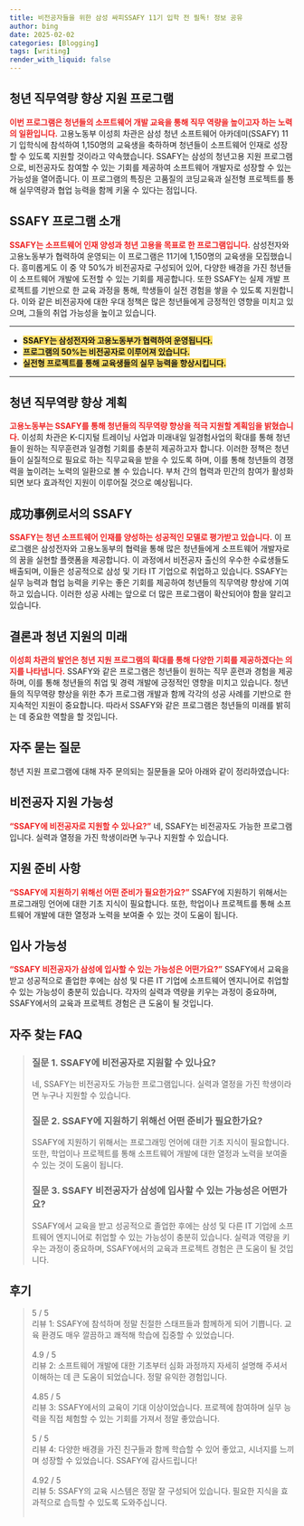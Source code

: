 ```yaml
---
title: 비전공자들을 위한 삼성 싸피SSAFY 11기 입학 전 필독! 정보 공유
author: bing
date: 2025-02-02
categories: [Blogging]
tags: [writing]
render_with_liquid: false
---
```



<h2 id='청년 직무역량 향상 지원 프로그램'>청년 직무역량 향상 지원 프로그램</h2>

<p><b><span style="color: #ee2323;">이번 프로그램은 청년들의 소프트웨어 개발 교육을 통해 직무 역량을 높이고자 하는 노력의 일환입니다.</span></b> 고용노동부 이성희 차관은 삼성 청년 소프트웨어 아카데미(SSAFY) 11기 입학식에 참석하여 1,150명의 교육생을 축하하며 청년들이 소프트웨어 인재로 성장할 수 있도록 지원할 것이라고 약속했습니다. SSAFY는 삼성의 청년고용 지원 프로그램으로, 비전공자도 참여할 수 있는 기회를 제공하여 소프트웨어 개발자로 성장할 수 있는 가능성을 열어줍니다. 이 프로그램의 특징은 고품질의 코딩교육과 실전형 프로젝트를 통해 실무역량과 협업 능력을 함께 키울 수 있다는 점입니다.</p>

<h2 id='SSAFY 프로그램 소개'>SSAFY 프로그램 소개</h2>

<p><b><span style="color: #ee2323;">SSAFY는 소프트웨어 인재 양성과 청년 고용을 목표로 한 프로그램입니다.</span></b> 삼성전자와 고용노동부가 협력하여 운영되는 이 프로그램은 11기에 1,150명의 교육생을 모집했습니다. 흥미롭게도 이 중 약 50%가 비전공자로 구성되어 있어, 다양한 배경을 가진 청년들이 소프트웨어 개발에 도전할 수 있는 기회를 제공합니다. 또한 SSAFY는 실제 개발 프로젝트를 기반으로 한 교육 과정을 통해, 학생들이 실전 경험을 쌓을 수 있도록 지원합니다. 이와 같은 비전공자에 대한 우대 정책은 많은 청년들에게 긍정적인 영향을 미치고 있으며, 그들의 취업 가능성을 높이고 있습니다.</p>

<hr />

<ul>
    <li><b><span style="background-color: #ffe066;">SSAFY는 삼성전자와 고용노동부가 협력하여 운영됩니다.</span></b></li>
    <li><b><span style="background-color: #ffe066;">프로그램의 50%는 비전공자로 이루어져 있습니다.</span></b></li>
    <li><b><span style="background-color: #ffe066;">실전형 프로젝트를 통해 교육생들의 실무 능력을 향상시킵니다.</span></b></li>
</ul>

<hr />

<h2 id='청년 직무역량 향상 계획'>청년 직무역량 향상 계획</h2>

<p><b><span style="color: #ee2323;">고용노동부는 SSAFY를 통해 청년들의 직무역량 향상을 적극 지원할 계획임을 밝혔습니다.</span></b> 이성희 차관은 K-디지털 트레이닝 사업과 미래내일 일경험사업의 확대를 통해 청년들이 원하는 직무훈련과 일경험 기회를 충분히 제공하고자 합니다. 이러한 정책은 청년들이 실질적으로 필요로 하는 직무교육을 받을 수 있도록 하며, 이를 통해 청년들의 경쟁력을 높이려는 노력의 일환으로 볼 수 있습니다. 부처 간의 협력과 민간의 참여가 활성화되면 보다 효과적인 지원이 이루어질 것으로 예상됩니다.</p>

<h2 id='成功事例로서의 SSAFY'>成功事例로서의 SSAFY</h2>

<p><b><span style="color: #ee2323;">SSAFY는 청년 소프트웨어 인재를 양성하는 성공적인 모델로 평가받고 있습니다.</span></b> 이 프로그램은 삼성전자와 고용노동부의 협력을 통해 많은 청년들에게 소프트웨어 개발자로의 꿈을 실현할 플랫폼을 제공합니다. 이 과정에서 비전공자 출신의 우수한 수료생들도 배출되며, 이들은 성공적으로 삼성 및 기타 IT 기업으로 취업하고 있습니다. SSAFY는 실무 능력과 협업 능력을 키우는 좋은 기회를 제공하여 청년들의 직무역량 향상에 기여하고 있습니다. 이러한 성공 사례는 앞으로 더 많은 프로그램이 확산되어야 함을 알리고 있습니다.</p>

<h2 id='결론과 청년 지원의 미래'>결론과 청년 지원의 미래</h2>

<p><b><span style="color: #ee2323;">이성희 차관의 발언은 청년 지원 프로그램의 확대를 통해 다양한 기회를 제공하겠다는 의지를 나타냅니다.</span></b> SSAFY와 같은 프로그램은 청년들이 원하는 직무 훈련과 경험을 제공하며, 이를 통해 청년들의 취업 및 경력 개발에 긍정적인 영향을 미치고 있습니다. 청년들의 직무역량 향상을 위한 추가 프로그램 개발과 함께 각각의 성공 사례를 기반으로 한 지속적인 지원이 중요합니다. 따라서 SSAFY와 같은 프로그램은 청년들의 미래를 밝히는 데 중요한 역할을 할 것입니다.</p>

<h2 id='자주 묻는 질문'>자주 묻는 질문</h2>

<p>청년 지원 프로그램에 대해 자주 문의되는 질문들을 모아 아래와 같이 정리하였습니다:</p>

<h2 id='비전공자 지원 가능성'>비전공자 지원 가능성</h2>

<p><b><span style="color: #ee2323;">“SSAFY에 비전공자로 지원할 수 있나요?”</span></b> 네, SSAFY는 비전공자도 가능한 프로그램입니다. 실력과 열정을 가진 학생이라면 누구나 지원할 수 있습니다.</p>

<h2 id='지원 준비 사항'>지원 준비 사항</h2>

<p><b><span style="color: #ee2323;">“SSAFY에 지원하기 위해선 어떤 준비가 필요한가요?”</span></b> SSAFY에 지원하기 위해서는 프로그래밍 언어에 대한 기초 지식이 필요합니다. 또한, 학업이나 프로젝트를 통해 소프트웨어 개발에 대한 열정과 노력을 보여줄 수 있는 것이 도움이 됩니다.</p>

<h2 id='입사 가능성'>입사 가능성</h2>

<p><b><span style="color: #ee2323;">“SSAFY 비전공자가 삼성에 입사할 수 있는 가능성은 어떤가요?”</span></b> SSAFY에서 교육을 받고 성공적으로 졸업한 후에는 삼성 및 다른 IT 기업에 소프트웨어 엔지니어로 취업할 수 있는 가능성이 충분히 있습니다. 각자의 실력과 역량을 키우는 과정이 중요하며, SSAFY에서의 교육과 프로젝트 경험은 큰 도움이 될 것입니다.</p>


<h2 id='자주_찾는_FAQ'>자주 찾는 FAQ</h2>
<div itemscope="" itemtype="https://schema.org/FAQPage"> 
<blockquote> 
<div itemscope="" itemprop="mainEntity" itemtype="https://schema.org/Question"> 
<h3 itemprop="name">질문 1. SSAFY에 비전공자로 지원할 수 있나요?</h3> 
<div itemscope="" itemprop="acceptedAnswer" itemtype="https://schema.org/Answer"> 
<span itemprop="text"> 
<p>네, SSAFY는 비전공자도 가능한 프로그램입니다. 실력과 열정을 가진 학생이라면 누구나 지원할 수 있습니다.</p> 
</span> 
</div> 
</div> 

<div itemscope="" itemprop="mainEntity" itemtype="https://schema.org/Question"> 
<h3 itemprop="name">질문 2. SSAFY에 지원하기 위해선 어떤 준비가 필요한가요?</h3> 
<div itemscope="" itemprop="acceptedAnswer" itemtype="https://schema.org/Answer"> 
<span itemprop="text"> 
<p>SSAFY에 지원하기 위해서는 프로그래밍 언어에 대한 기초 지식이 필요합니다. 또한, 학업이나 프로젝트를 통해 소프트웨어 개발에 대한 열정과 노력을 보여줄 수 있는 것이 도움이 됩니다.</p> 
</span> 
</div> 
</div> 

<div itemscope="" itemprop="mainEntity" itemtype="https://schema.org/Question"> 
<h3 itemprop="name">질문 3. SSAFY 비전공자가 삼성에 입사할 수 있는 가능성은 어떤가요?</h3> 
<div itemscope="" itemprop="acceptedAnswer" itemtype="https://schema.org/Answer"> 
<span itemprop="text"> 
<p>SSAFY에서 교육을 받고 성공적으로 졸업한 후에는 삼성 및 다른 IT 기업에 소프트웨어 엔지니어로 취업할 수 있는 가능성이 충분히 있습니다. 실력과 역량을 키우는 과정이 중요하며, SSAFY에서의 교육과 프로젝트 경험은 큰 도움이 될 것입니다.</p> 
</span> 
</div> 
</div> 
</blockquote> 
</div>
<h2 id='후기'>후기</h2>
<div itemscope itemtype="https://schema.org/Product">
  <blockquote>
  <div itemprop="review" itemscope itemtype="https://schema.org/Review">
      <div itemprop="reviewRating" itemscope itemtype="https://schema.org/Rating"> <span itemprop="ratingValue">5</span> / <span itemprop="bestRating">5</span> </div>
      <span itemprop="reviewBody">리뷰 1: SSAFY에 참석하며 정말 친절한 스태프들과 함께하게 되어 기쁩니다. 교육 환경도 매우 깔끔하고 쾌적해 학습에 집중할 수 있었습니다.</span>
  </div>
  <br>
  <div itemprop="review" itemscope itemtype="https://schema.org/Review">
      <div itemprop="reviewRating" itemscope itemtype="https://schema.org/Rating"> <span itemprop="ratingValue">4.9</span> / <span itemprop="bestRating">5</span> </div>
      <span itemprop="reviewBody">리뷰 2: 소프트웨어 개발에 대한 기초부터 심화 과정까지 자세히 설명해 주셔서 이해하는 데 큰 도움이 되었습니다. 정말 유익한 경험입니다.</span>
  </div>
  <br>
  <div itemprop="review" itemscope itemtype="https://schema.org/Review">
      <div itemprop="reviewRating" itemscope itemtype="https://schema.org/Rating"> <span itemprop="ratingValue">4.85</span> / <span itemprop="bestRating">5</span> </div>
      <span itemprop="reviewBody">리뷰 3: SSAFY에서의 교육이 기대 이상이었습니다. 프로젝에 참여하며 실무 능력을 직접 체험할 수 있는 기회를 가져서 정말 좋았습니다.</span>
  </div>
  <br>
  <div itemprop="review" itemscope itemtype="https://schema.org/Review">
      <div itemprop="reviewRating" itemscope itemtype="https://schema.org/Rating"> <span itemprop="ratingValue">5</span> / <span itemprop="bestRating">5</span> </div>
      <span itemprop="reviewBody">리뷰 4: 다양한 배경을 가진 친구들과 함께 학습할 수 있어 좋았고, 시너지를 느끼며 성장할 수 있었습니다. SSAFY에 감사드립니다!</span>
  </div>
  <br>
  <div itemprop="review" itemscope itemtype="https://schema.org/Review">
      <div itemprop="reviewRating" itemscope itemtype="https://schema.org/Rating"> <span itemprop="ratingValue">4.92</span> / <span itemprop="bestRating">5</span> </div>
      <span itemprop="reviewBody">리뷰 5: SSAFY의 교육 시스템은 정말 잘 구성되어 있습니다. 필요한 지식을 효과적으로 습득할 수 있도록 도와주십니다.</span>
  </div>
  <br>
  </blockquote>
</div>
